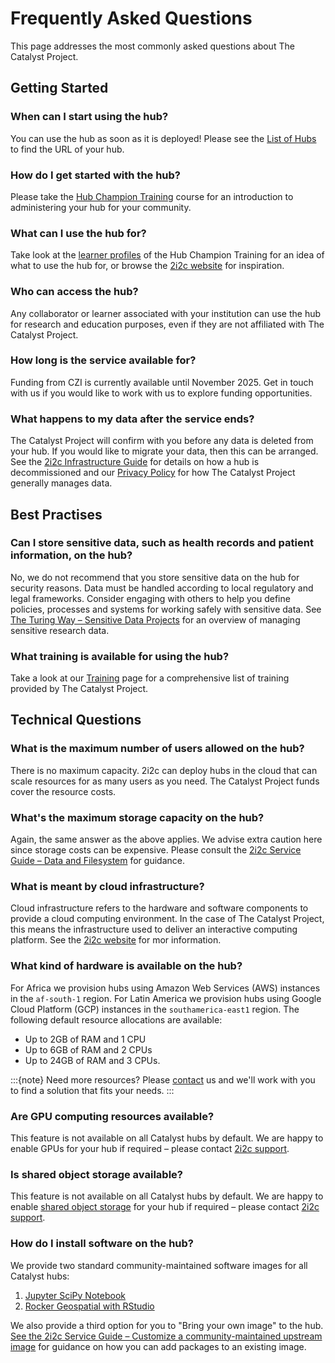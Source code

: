 # Frequently Asked Questions

This page addresses the most commonly asked questions about The Catalyst Project.

## Getting Started

### When can I start using the hub?

You can use the hub as soon as it is deployed! Please see the [List of Hubs](./current-community-partners.md#list-of-hubs) to find the URL of your hub.

### How do I get started with the hub?

Please take the [Hub Champion Training](https://catalystproject.cloud/hub-champion-training/) course for an introduction to administering your hub for your community.

### What can I use the hub for?

Take look at the [learner profiles](https://catalystproject.cloud/hub-champion-training/profiles/learner-profiles.html) of the Hub Champion Training for an idea of what to use the hub for, or browse the [2i2c website](https://2i2c.org/) for inspiration.

### Who can access the hub?

Any collaborator or learner associated with your institution can use the hub for research and education purposes, even if they are not affiliated with The Catalyst Project.

### How long is the service available for?

Funding from CZI is currently available until November 2025. Get in touch with us if you would like to work with us to explore funding opportunities.

### What happens to my data after the service ends?

The Catalyst Project will confirm with you before any data is deleted from your hub. If you would like to migrate your data, then this can be arranged. See the [2i2c Infrastructure Guide](https://infrastructure.2i2c.org/hub-deployment-guide/hubs/delete-hub/) for details on how a hub is decommissioned and our [Privacy Policy](privacy.md) for how The Catalyst Project generally manages data.

## Best Practises

### Can I store sensitive data, such as health records and patient information, on the hub?

No, we do not recommend that you store sensitive data on the hub for security reasons. Data must be handled according to local regulatory and legal frameworks. Consider engaging with others to help you define policies, processes and systems for working safely with sensitive data. See [The Turing Way – Sensitive Data Projects](https://book.the-turing-way.org/project-design/sdp) for an overview of managing sensitive research data.

### What training is available for using the hub?

Take a look at our [Training](training.md) page for a comprehensive list of training provided by The Catalyst Project.

## Technical Questions

### What is the maximum number of users allowed on the hub?

There is no maximum capacity. 2i2c can deploy hubs in the cloud that can scale resources for as many users as you need. The Catalyst Project funds cover the resource costs.

### What's the maximum storage capacity on the hub?

Again, the same answer as the above applies. We advise extra caution here since storage costs can be expensive. Please consult the [2i2c Service Guide – Data and Filesystem](https://docs.2i2c.org/user/topics/data/) for guidance.

### What is meant by cloud infrastructure?

Cloud infrastructure refers to the hardware and software components to provide a cloud computing environment. In the case of The Catalyst Project, this means the infrastructure used to deliver an interactive computing platform. See the [2i2c website](https://2i2c.org/platform/) for mor information.

### What kind of hardware is available on the hub?

For Africa we provision hubs using Amazon Web Services (AWS) instances in the `af-south-1` region. For Latin America we provision hubs using Google Cloud Platform (GCP) instances in the `southamerica-east1` region. The following default resource allocations are available:

- Up to 2GB of RAM and 1 CPU
- Up to 6GB of RAM and 2 CPUs
- Up to 24GB of RAM and 3 CPUs.

:::{note}
Need more resources? Please [contact](./contact.md) us and we'll work with you to find a solution that fits your needs.
:::

### Are GPU computing resources available?

This feature is not available on all Catalyst hubs by default. We are happy to enable GPUs for your hub if required – please contact [2i2c support](https://docs.2i2c.org/support/).

### Is shared object storage available?

This feature is not available on all Catalyst hubs by default. We are happy to enable [shared object storage](https://docs.2i2c.org/user/topics/data/object-storage/) for your hub if required – please contact [2i2c support](https://docs.2i2c.org/support/).

### How do I install software on the hub?

We provide two standard community-maintained software images for all Catalyst hubs:

1. [Jupyter SciPy Notebook](https://jupyter-docker-stacks.readthedocs.io/en/latest/using/selecting.html#jupyter-scipy-notebook)
1. [Rocker Geospatial with RStudio](https://rocker-project.org/images/)

We also provide a third option for you to "Bring your own image" to the hub. [See the 2i2c Service Guide – Customize a community-maintained upstream image](https://docs.2i2c.org/admin/howto/environment/customize-image/) for guidance on how you can add packages to an existing image.
